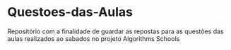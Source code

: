 # Questoes-das-Aulas
Repositório com a finalidade de guardar as repostas para as questões das aulas realizados ao sabados no projeto Algorithms Schools
